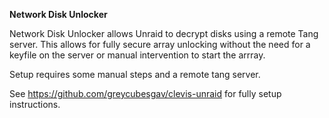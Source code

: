 **Network Disk Unlocker**

Network Disk Unlocker allows Unraid to decrypt disks using a remote Tang server. This allows for fully secure array unlocking without the need for a keyfile on the server or manual intervention to start the arrray.

Setup requires some manual steps and a remote tang server.

See https://github.com/greycubesgav/clevis-unraid for fully setup instructions.